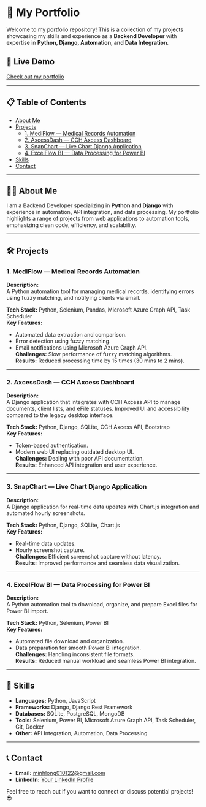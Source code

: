 # 📁 My Portfolio

Welcome to my portfolio repository! This is a collection of my projects showcasing my skills and experience as a **Backend Developer** with expertise in **Python, Django, Automation, and Data Integration**.

## 🔗 Live Demo
[Check out my portfolio]([https://your-portfolio-link.com](https://milotr.github.io/portfolio/))  

---

## 📋 Table of Contents
- [About Me](#about-me)
- [Projects](#projects)
  - [1. MediFlow — Medical Records Automation](#1-mediflow--medical-records-automation)
  - [2. AxcessDash — CCH Axcess Dashboard](#2-axcessdash--cch-axcess-dashboard)
  - [3. SnapChart — Live Chart Django Application](#3-snapchart--live-chart-django-application)
  - [4. ExcelFlow BI — Data Processing for Power BI](#4-excelflow-bi--data-processing-for-power-bi)
- [Skills](#skills)
- [Contact](#contact)

---

## 👨‍💻 About Me
I am a Backend Developer specializing in **Python and Django** with experience in automation, API integration, and data processing. My portfolio highlights a range of projects from web applications to automation tools, emphasizing clean code, efficiency, and scalability.

---

## 🛠️ Projects

### 1. MediFlow — Medical Records Automation
**Description:**  
A Python automation tool for managing medical records, identifying errors using fuzzy matching, and notifying clients via email.  

**Tech Stack:** Python, Selenium, Pandas, Microsoft Azure Graph API, Task Scheduler  
**Key Features:**  
- Automated data extraction and comparison.  
- Error detection using fuzzy matching.  
- Email notifications using Microsoft Azure Graph API.  
**Challenges:** Slow performance of fuzzy matching algorithms.  
**Results:** Reduced processing time by 15 times (30 mins to 2 mins).  

---

### 2. AxcessDash — CCH Axcess Dashboard
**Description:**  
A Django application that integrates with CCH Axcess API to manage documents, client lists, and eFile statuses. Improved UI and accessibility compared to the legacy desktop interface.  

**Tech Stack:** Python, Django, SQLite, CCH Axcess API, Bootstrap  
**Key Features:**  
- Token-based authentication.  
- Modern web UI replacing outdated desktop UI.  
**Challenges:** Dealing with poor API documentation.  
**Results:** Enhanced API integration and user experience.  

---

### 3. SnapChart — Live Chart Django Application
**Description:**  
A Django application for real-time data updates with Chart.js integration and automated hourly screenshots.  

**Tech Stack:** Python, Django, SQLite, Chart.js  
**Key Features:**  
- Real-time data updates.  
- Hourly screenshot capture.  
**Challenges:** Efficient screenshot capture without latency.  
**Results:** Improved performance and seamless data visualization.  

---

### 4. ExcelFlow BI — Data Processing for Power BI
**Description:**  
A Python automation tool to download, organize, and prepare Excel files for Power BI import.  

**Tech Stack:** Python, Selenium, Power BI  
**Key Features:**  
- Automated file download and organization.  
- Data preparation for smooth Power BI integration.  
**Challenges:** Handling inconsistent file formats.  
**Results:** Reduced manual workload and seamless Power BI integration.  

---

## 🚀 Skills
- **Languages:** Python, JavaScript  
- **Frameworks:** Django, Django Rest Framework  
- **Databases:** SQLite, PostgreSQL, MongoDB  
- **Tools:** Selenium, Power BI, Microsoft Azure Graph API, Task Scheduler, Git, Docker  
- **Other:** API Integration, Automation, Data Processing  

---

## 📞 Contact
- **Email:** [minhlong010122@gmail.com](mailto:minhlong010122@gmail.com)  
- **LinkedIn:** [Your LinkedIn Profile](https://www.linkedin.com/in/your-profile)  

Feel free to reach out if you want to connect or discuss potential projects! 😎
